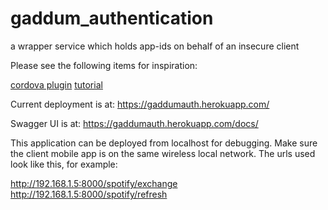 # gaddum_authentication
a wrapper service which holds app-ids on behalf of an insecure client

Please see the following items for inspiration:

[cordova plugin](https://github.com/Festify/cordova-spotify-oauth)
[tutorial](https://devdactic.com/ionic-spotify-app-oauth/)


Current deployment is at:
https://gaddumauth.herokuapp.com/

Swagger UI is at:
https://gaddumauth.herokuapp.com/docs/

This application can be deployed from localhost for debugging. Make sure the client mobile app is on the same wireless local network. The urls used look like this, for example:

http://192.168.1.5:8000/spotify/exchange
http://192.168.1.5:8000/spotify/refresh


